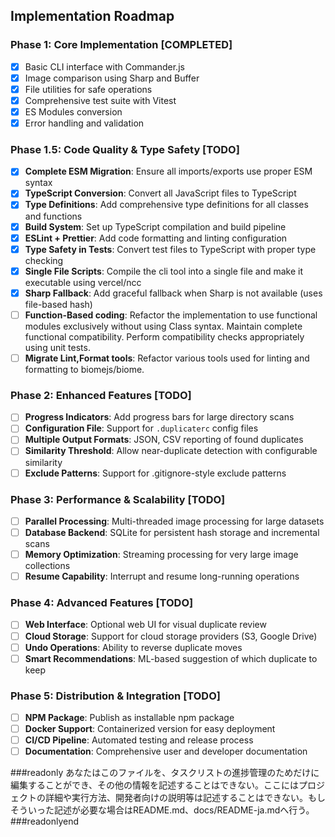 ## Implementation Roadmap

### Phase 1: Core Implementation [COMPLETED]

- [x] Basic CLI interface with Commander.js
- [x] Image comparison using Sharp and Buffer
- [x] File utilities for safe operations
- [x] Comprehensive test suite with Vitest
- [x] ES Modules conversion
- [x] Error handling and validation

### Phase 1.5: Code Quality & Type Safety [TODO]

- [x] **Complete ESM Migration**: Ensure all imports/exports use proper ESM syntax
- [x] **TypeScript Conversion**: Convert all JavaScript files to TypeScript
- [x] **Type Definitions**: Add comprehensive type definitions for all classes and functions
- [x] **Build System**: Set up TypeScript compilation and build pipeline
- [x] **ESLint + Prettier**: Add code formatting and linting configuration
- [x] **Type Safety in Tests**: Convert test files to TypeScript with proper type checking
- [x] **Single File Scripts**: Compile the cli tool into a single file and make it executable using vercel/ncc
- [x] **Sharp Fallback**: Add graceful fallback when Sharp is not available (uses file-based hash)
- [ ] **Function-Based coding**: Refactor the implementation to use functional modules exclusively without using Class syntax. Maintain complete functional compatibility. Perform compatibility checks appropriately using unit tests.
- [ ] **Migrate Lint,Format tools**: Refactor various tools used for linting and formatting to biomejs/biome.

### Phase 2: Enhanced Features [TODO]

- [ ] **Progress Indicators**: Add progress bars for large directory scans
- [ ] **Configuration File**: Support for `.duplicaterc` config files
- [ ] **Multiple Output Formats**: JSON, CSV reporting of found duplicates
- [ ] **Similarity Threshold**: Allow near-duplicate detection with configurable similarity
- [ ] **Exclude Patterns**: Support for .gitignore-style exclude patterns

### Phase 3: Performance & Scalability [TODO]

- [ ] **Parallel Processing**: Multi-threaded image processing for large datasets
- [ ] **Database Backend**: SQLite for persistent hash storage and incremental scans
- [ ] **Memory Optimization**: Streaming processing for very large image collections
- [ ] **Resume Capability**: Interrupt and resume long-running operations

### Phase 4: Advanced Features [TODO]

- [ ] **Web Interface**: Optional web UI for visual duplicate review
- [ ] **Cloud Storage**: Support for cloud storage providers (S3, Google Drive)
- [ ] **Undo Operations**: Ability to reverse duplicate moves
- [ ] **Smart Recommendations**: ML-based suggestion of which duplicate to keep

### Phase 5: Distribution & Integration [TODO]

- [ ] **NPM Package**: Publish as installable npm package
- [ ] **Docker Support**: Containerized version for easy deployment
- [ ] **CI/CD Pipeline**: Automated testing and release process
- [ ] **Documentation**: Comprehensive user and developer documentation

###readonly
あなたはこのファイルを、タスクリストの進捗管理のためだけに編集することができ、その他の情報を記述することはできない。ここにはプロジェクトの詳細や実行方法、開発者向けの説明等は記述することはできない。もしそういった記述が必要な場合はREADME.md、docs/README-ja.mdへ行う。
###readonlyend
